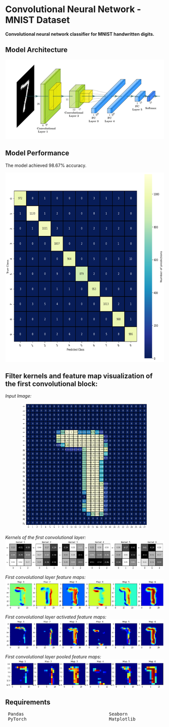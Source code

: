 # Convolutional Neural Network - MNIST Dataset
**Convolutional neural network classifier for MNIST handwritten digits.**

## Model Architecture

![](/model_architecture.png)

## Model Performance

The model achieved 98.67% accuracy.

<kbd><img height="600" src="/confusion_matrix.png"></kbd>

## Filter kernels and feature map visualization of the first convolutional block:

*Input Image:*
<p align="center">
<img width="400" height="400" src="/Project_Image.png">
</p>   


*Kernels of the first convolutional layer:*
<img align="center" src="/Filter_Kernels_CL1.png">


*First convolutional layer feature maps:*
<img align="center" src="/Feature_Maps_CL1.png">


*First convolutional layer activated feature maps:*
<img align="center" src="/Activated_Feature_Maps_CL1.png">


*First convolutional layer pooled feature maps:*
<img align="center" src="/Pooled_Feature_Maps_CL1.png">

## Requirements

<pre>
 Pandas                                Seaborn                                NumPy                          
 PyTorch                               Matplotlib                             scikit-learn        
                                                                 
</pre> 
